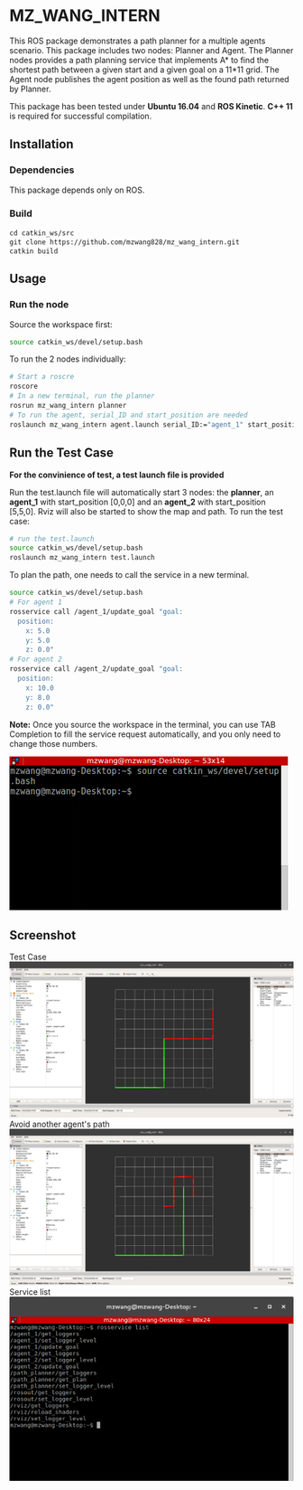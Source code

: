# MZ_WANG_INTERN

This ROS package demonstrates a path planner for a multiple agents scenario. This package includes two nodes: Planner and Agent. The Planner nodes provides a path planning service that implements A* to find the shortest path between a given start and a given goal on a 11*11 grid. The Agent node publishes the agent position as well as the found path returned by Planner.

This package has been tested under **Ubuntu 16.04** and **ROS Kinetic**. **C++ 11** is required for successful compilation. 

## Installation
### Dependencies
This package depends only on ROS.
### Build
```
cd catkin_ws/src
git clone https://github.com/mzwang828/mz_wang_intern.git
catkin build
```

## Usage
### Run the node
Source the workspace first:

```bash
source catkin_ws/devel/setup.bash
```

To run the 2 nodes individually:

```bash
# Start a roscre
roscore
# In a new terminal, run the planner
rosrun mz_wang_intern planner
# To run the agent, serial_ID and start_position are needed
roslaunch mz_wang_intern agent.launch serial_ID:="agent_1" start_position:=[0,0,0]
```
## Run the Test Case
**For the convinience of test, a test launch file is provided** 

Run the test.launch file will automatically start 3 nodes: the **planner**, an **agent_1** with start_position [0,0,0] and an **agent_2** with start_position [5,5,0]. Rviz will also be started to show the map and path. To run the test case:

```bash
# run the test.launch
source catkin_ws/devel/setup.bash
roslaunch mz_wang_intern test.launch
```
To plan the path, one needs to call the service in a new terminal. 

```bash
source catkin_ws/devel/setup.bash
# For agent 1
rosservice call /agent_1/update_goal "goal:
  position:
    x: 5.0
    y: 5.0
    z: 0.0"
# For agent 2
rosservice call /agent_2/update_goal "goal:
  position:
    x: 10.0
    y: 8.0
    z: 0.0"
```
**Note:** Once you source the workspace in the terminal, you can use TAB Completion to fill the service request automatically, and you only need to change those numbers.

<img src="images/gif1.gif">

## Screenshot
Test Case
![TestCase](images/screenshot1.png "Test Case Result")
Avoid another agent's path
![avoid](images/screenshot2.png "Avoid another agent's path")
Service list
![service](images/screenshot3.png "Service list")